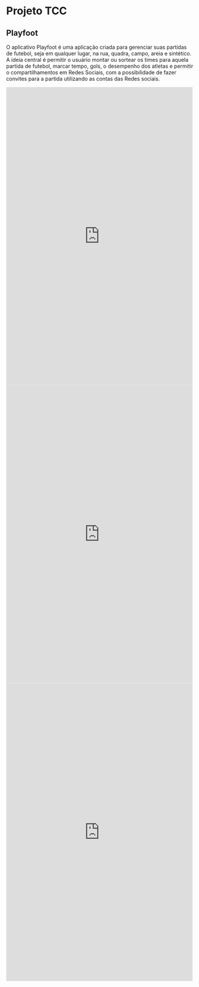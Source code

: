 ﻿# Projeto TCC
## Playfoot
O aplicativo Playfoot é uma aplicação criada para gerenciar suas partidas de futebol, seja em qualquer lugar, na rua, quadra, campo, areia e sintético. A ideia central é permitir o usuário montar ou sortear os times para aquela partida de futebol, marcar tempo, gols, o desempenho dos atletas e permitir o compartilhamentos em Redes Sociais, com a possibilidade de fazer convites para a partida utilizando as contas das Redes sociais.

<iframe style="border: 1px solid rgba(0, 0, 0, 0.1);" width="500" height="800" src="https://www.figma.com/embed?embed_host=share&url=https%3A%2F%2Fwww.figma.com%2Ffile%2FCLjsLeEmAOnsWoJTf4fiN8%2FUntitled%3Fnode-id%3D0%253A1&chrome=DOCUMENTATION" allowfullscreen></iframe>

<iframe style="border: 1px solid rgba(0, 0, 0, 0.1);" width="500" height="800" src="https://www.figma.com/embed?embed_host=share&url=https%3A%2F%2Fwww.figma.com%2Ffile%2FdIY4DPZ8BXqT7TscRBKPb0%2FGerenciar-o-Futebol&chrome=DOCUMENTATION" allowfullscreen></iframe>

<iframe style="border: 1px solid rgba(0, 0, 0, 0.1);" width="500" height="800" src="https://www.figma.com/embed?embed_host=share&url=https%3A%2F%2Fwww.figma.com%2Ffile%2FY8SGE7sa2NEZn4IkwnQ4KU%2FPartidas&chrome=DOCUMENTATION" allowfullscreen></iframe>
